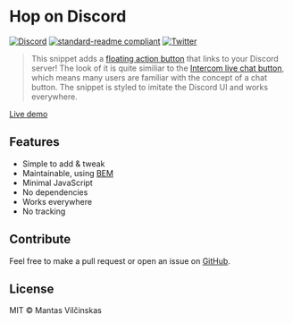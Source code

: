 # Hop on Discord

[![Discord](https://img.shields.io/badge/discord-join%20chat-7289DA.svg?style=flat-square)](https://discord.gg/0sg9HNylRzK4SnCr)  [![standard-readme compliant](https://img.shields.io/badge/readme%20style-standard-brightgreen.svg?style=flat-square)](https://github.com/RichardLitt/standard-readme)  [![Twitter](https://img.shields.io/twitter/follow/mistermantas.svg?style=social&label=Follow)](https://twitter.com/mistermantas)

> This snippet adds a [floating action button](https://material.io/guidelines/components/buttons-floating-action-button.html) that links to your Discord server! The look of it is quite similiar to the [Intercom live chat button](https://www.intercom.com/), which means many users are familiar with the concept of a chat button. The snippet is styled to imitate the Discord UI and works everywhere.

[Live demo](https://hop-on-discord.netlify.com)

## Features

+ Simple to add & tweak
+ Maintainable, using [BEM](https://css-tricks.com/bem-101/)
+ Minimal JavaScript
+ No dependencies
+ Works everywhere
+ No tracking

## Contribute

Feel free to make a pull request or open an issue on [GitHub](https://github.com/mistermantas/hop-on-discord).

## License

MIT &copy; Mantas Vilčinskas
